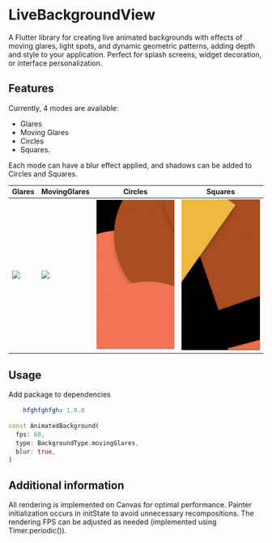 # LiveBackgroundView

A Flutter library for creating live animated backgrounds with effects of moving glares, light spots, and dynamic geometric patterns, adding depth and style to your application. Perfect for splash screens, widget decoration, or interface personalization.

## Features

Currently, 4 modes are available:
+ Glares
+ Moving Glares
+ Circles
+ Squares.

Each mode can have a blur effect applied, and shadows can be added to Circles and Squares.

| Glares                                       | MovingGlares                                       | Circles                                       | Squares                                       |
|----------------------------------------------|----------------------------------------------------|-----------------------------------------------|-----------------------------------------------|
| <img src="/readme/glares.gif" width="180" /> | <img src="/readme/movingGlares.gif" width="180" /> | <img src="/readme/circles.gif" width="180" /> | <img src="/readme/squares.gif" width="180" /> |



## Usage

Add package to dependencies

```yaml
    hfghfghfgh: 1.0.0
```

```dart
const AnimatedBackground(
  fps: 60,
  type: BackgroundType.movingGlares,
  blur: true,
)
```

## Additional information

All rendering is implemented on Canvas for optimal performance. Painter initialization occurs in initState to avoid unnecessary recompositions. The rendering FPS can be adjusted as needed (implemented using Timer.periodic()).
